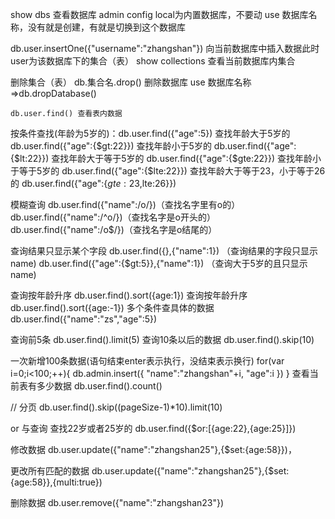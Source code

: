 show dbs 查看数据库 admin config local为内置数据库，不要动
use 数据库名称，没有就是创建，有就是切换到这个数据库
<!-- Collection.insert() is deprecated. Use insertOne, insertMany, or bulkWrite -->
db.user.insertOne({"username":"zhangshan"})    向当前数据库中插入数据此时user为该数据库下的集合（表）
show collections 查看当前数据库内集合

删除集合（表）
   db.集合名.drop()
删除数据库
    use 数据库名称=>db.dropDatabase()

    db.user.find() 查看表内数据
按条件查找(年龄为5岁的)：db.user.find({"age":5})
查找年龄大于5岁的 db.user.find({"age":{$gt:22}})
查找年龄小于5岁的 db.user.find({"age":{$lt:22}})
查找年龄大于等于5岁的 db.user.find({"age":{$gte:22}})
查找年龄小于等于5岁的 db.user.find({"age":{$lte:22}})
查找年龄大于等于23，小于等于26的 db.user.find({"age":{$gte:23,$lte:26}})

模糊查询 
    db.user.find({"name":/o/})（查找名字里有o的）
    db.user.find({"name":/^o/})（查找名字是o开头的）
    db.user.find({"name":/o$/})（查找名字是o结尾的）

查询结果只显示某个字段
     db.user.find({},{"name":1}) （查询结果的字段只显示name)
     db.user.find({"age":{$gt:5}},{"name":1}) （查询大于5岁的且只显示name)

查询按年龄升序 db.user.find().sort({age:1})
查询按年龄升序 db.user.find().sort({age:-1})
多个条件查具体的数据 db.user.find({"name":"zs","age":5})

<!-- 这两个结合起来用于分页 -->
查询前5条 db.user.find().limit(5)
查询10条以后的数据 db.user.find().skip(10)


一次新增100条数据(语句结束enter表示执行，没结束表示换行)
for(var i=0;i<100;++){
    db.admin.insert({
        "name":"zhangshan"+i,
        "age":i
    })
}
查看当前表有多少数据  db.user.find().count()

// 分页 db.user.find().skip((pageSize-1)*10).limit(10)


or 与查询 查找22岁或者25岁的
     db.user.find({$or:[{age:22},{age:25}]})

修改数据
  db.user.update({"name":"zhangshan25"},{$set:{age:58}})，

  更改所有匹配的数据
  db.user.update({"name":"zhangshan25"},{$set:{age:58}},{multi:true})

删除数据
 db.user.remove({"name":"zhangshan23"})